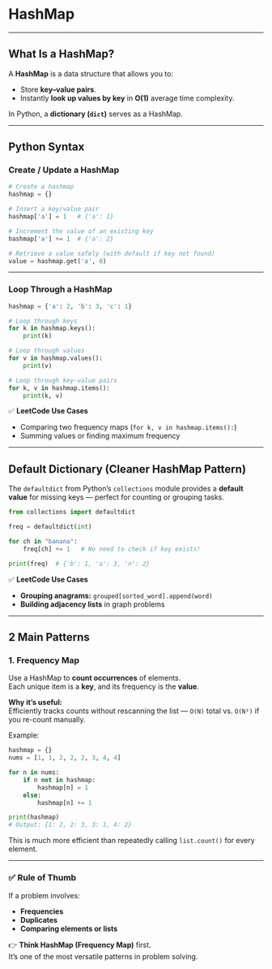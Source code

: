 # HashMap

---

## What Is a HashMap?

A **HashMap** is a data structure that allows you to:  
- Store **key–value pairs**.  
- Instantly **look up values by key** in **O(1)** average time complexity.

In Python, a **dictionary (`dict`)** serves as a HashMap.

---

## Python Syntax

### Create / Update a HashMap
```python
# Create a hashmap
hashmap = {}

# Insert a key/value pair
hashmap['a'] = 1   # {'a': 1}

# Increment the value of an existing key
hashmap['a'] += 1  # {'a': 2}

# Retrieve a value safely (with default if key not found)
value = hashmap.get('a', 0)
```

---

### Loop Through a HashMap
```python
hashmap = {'a': 2, 'b': 3, 'c': 1}

# Loop through keys
for k in hashmap.keys():
    print(k)

# Loop through values
for v in hashmap.values():
    print(v)

# Loop through key-value pairs
for k, v in hashmap.items():
    print(k, v)
```

✅ **LeetCode Use Cases**
- Comparing two frequency maps (`for k, v in hashmap.items():`)  
- Summing values or finding maximum frequency  

---

## Default Dictionary (Cleaner HashMap Pattern)

The `defaultdict` from Python’s `collections` module provides a **default value** for missing keys — perfect for counting or grouping tasks.

```python
from collections import defaultdict

freq = defaultdict(int)

for ch in "banana":
    freq[ch] += 1   # No need to check if key exists!

print(freq)  # {'b': 1, 'a': 3, 'n': 2}
```

✅ **LeetCode Use Cases**
- **Grouping anagrams:** `grouped[sorted_word].append(word)`  
- **Building adjacency lists** in graph problems  

---

## 2 Main Patterns

### 1. Frequency Map
Use a HashMap to **count occurrences** of elements.  
Each unique item is a **key**, and its frequency is the **value**.  

**Why it’s useful:**  
Efficiently tracks counts without rescanning the list — `O(N)` total vs. `O(N²)` if you re-count manually.

Example:
```python
hashmap = {}
nums = [1, 1, 2, 2, 2, 3, 4, 4]

for n in nums:
    if n not in hashmap:
        hashmap[n] = 1
    else:
        hashmap[n] += 1

print(hashmap)
# Output: {1: 2, 2: 3, 3: 1, 4: 2}
```

This is much more efficient than repeatedly calling `list.count()` for every element.

---

### ✅ Rule of Thumb
If a problem involves:
- **Frequencies**
- **Duplicates**
- **Comparing elements or lists**

👉 **Think HashMap (Frequency Map)** first.  
It’s one of the most versatile patterns in problem solving.
